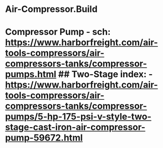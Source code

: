 # Air-Compressor.Build
# Compressor Pump - sch: https://www.harborfreight.com/air-tools-compressors/air-compressors-tanks/compressor-pumps.html ## Two-Stage  index: - https://www.harborfreight.com/air-tools-compressors/air-compressors-tanks/compressor-pumps/5-hp-175-psi-v-style-two-stage-cast-iron-air-compressor-pump-59672.html
